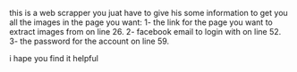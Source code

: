 this is a web scrapper
you juat have to give his some information to get you all the images in the page you want:
1- the link for the page you want to extract images from on line 26.
2- facebook email to login with on line 52.
3- the password for the account on line 59.

i hape you find it helpful 
